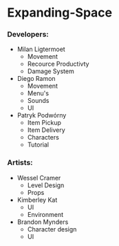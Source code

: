 # Expanding-Space

### Developers:
* Milan Ligtermoet
  * Movement
  * Recource Productivty
  * Damage System
* Diego Ramon
  * Movement
  * Menu's
  * Sounds
  * UI
* Patryk Podwórny
  * Item Pickup
  * Item Delivery
  * Characters
  * Tutorial

### Artists:
* Wessel Cramer
  * Level Design
  * Props
* Kimberley Kat
  * UI
  * Environment
* Brandon Mynders
  * Character design
  * UI
